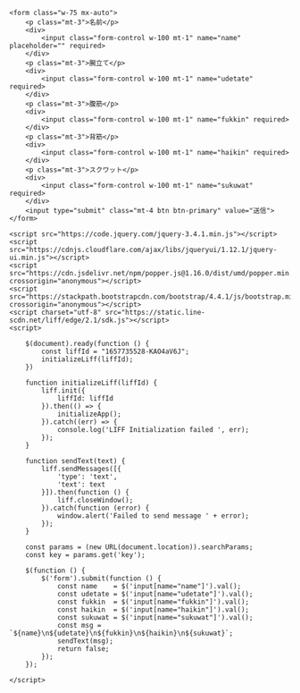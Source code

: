 <html>
<head>
    <meta http-equiv="Content-Type" content="text/html; charset=utf-8">
    <meta name="viewport" content="width=device-width, initial-scale=1.0">
    <title>筋トレ管理</title>
    <link rel="stylesheet" href="https://stackpath.bootstrapcdn.com/bootstrap/4.4.1/css/bootstrap.min.css" rossorigin="anonymous">
    <link rel="stylesheet" href="https://stackpath.bootstrapcdn.com/font-awesome/4.7.0/css/font-awesome.min.css">
    <link rel="stylesheet" href="https://cdnjs.cloudflare.com/ajax/libs/jqueryui/1.12.1/themes/base/jquery-ui.min.css">
</head>
<body>

    <form class="w-75 mx-auto">
        <p class="mt-3">名前</p>
        <div>
            <input class="form-control w-100 mt-1" name="name" placeholder="" required>
        </div>
        <p class="mt-3">腕立て</p>
        <div>
            <input class="form-control w-100 mt-1" name="udetate" required>
        </div>
        <p class="mt-3">腹筋</p>
        <div>
            <input class="form-control w-100 mt-1" name="fukkin" required>
        </div>
        <p class="mt-3">背筋</p>
        <div>
            <input class="form-control w-100 mt-1" name="haikin" required>
        </div>
        <p class="mt-3">スクワット</p>
        <div>
            <input class="form-control w-100 mt-1" name="sukuwat" required>
        </div>
        <input type="submit" class="mt-4 btn btn-primary" value="送信">
    </form>

    <script src="https://code.jquery.com/jquery-3.4.1.min.js"></script>
    <script src="https://cdnjs.cloudflare.com/ajax/libs/jqueryui/1.12.1/jquery-ui.min.js"></script>
    <script src="https://cdn.jsdelivr.net/npm/popper.js@1.16.0/dist/umd/popper.min.js" crossorigin="anonymous"></script>
    <script src="https://stackpath.bootstrapcdn.com/bootstrap/4.4.1/js/bootstrap.min.js" crossorigin="anonymous"></script>
    <script charset="utf-8" src="https://static.line-scdn.net/liff/edge/2.1/sdk.js"></script>
    <script>

        $(document).ready(function () {
            const liffId = "1657735528-KAO4aV6J";
            initializeLiff(liffId);
        })

        function initializeLiff(liffId) {
            liff.init({
                liffId: liffId
            }).then(() => {
                initializeApp();
            }).catch((err) => {
                console.log('LIFF Initialization failed ', err);
            });
        }

        function sendText(text) {
            liff.sendMessages([{
                'type': 'text',
                'text': text
            }]).then(function () {
                liff.closeWindow();
            }).catch(function (error) {
                window.alert('Failed to send message ' + error);
            });
        }

        const params = (new URL(document.location)).searchParams;
        const key = params.get('key');

        $(function () {
            $('form').submit(function () {
                const name    = $('input[name="name"]').val();
                const udetate = $('input[name="udetate"]').val();
                const fukkin  = $('input[name="fukkin"]').val();
                const haikin  = $('input[name="haikin"]').val();
                const sukuwat = $('input[name="sukuwat"]').val();
                const msg = `${name}\n${udetate}\n${fukkin}\n${haikin}\n${sukuwat}`;
                sendText(msg);
                return false;
            });
        });

    </script>

</body>
</html>
